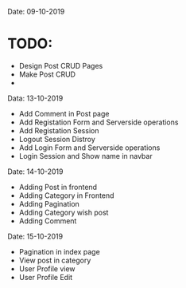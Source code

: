 Date: 09-10-2019

# TODO:
- Design Post CRUD Pages
- Make Post CRUD
- 

Data: 13-10-2019
- Add Comment in Post page
- Add Registation Form and Serverside operations
- Add Registation Session
- Logout Session Distroy
- Add Login Form and Serverside operations
- Login Session and Show name in navbar

Date: 14-10-2019
- Adding Post in frontend
- Adding Category in Frontend
- Adding Pagination
- Adding Category wish post
- Adding Comment

Date: 15-10-2019
- Pagination in index page
- View post in category
- User Profile view
- User Profile Edit